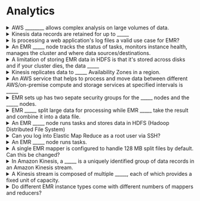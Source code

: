# Analytics 

<details>
<summary>AWS ________ allows complex analysis on large volumes of data.</summary>
Elastic Map Reduce
<br></details>

<details>
<summary>Kinesis data records are retained for up to _____</summary>
7 days (1 by default)
<br></details>

<details>
<summary>Is processing a web application's log files a valid use case for EMR?</summary>
Yes
<br></details>

<details>
<summary>An EMR _____ node tracks the status of tasks, monitors instance health, manages the cluster and where data sources/destinations.</summary>
Main
<br></details>

<details>
<summary>A limitation of storing EMR data in HDFS is that it's stored across disks and if your cluster dies, the data _____</summary>
is gone
<br></details>

<details>
<summary>Kinesis replicates data to _____ Availability Zones in a region.</summary>
3
<br></details>

<details>
<summary>An AWS service that helps to process and move data between different AWS/on-premise compute and storage services at specified intervals is _____</summary>
AWS Data Pipeline
<br></details>

<details>
<summary>EMR sets up has two sepate security groups for the _____ nodes and the _____ nodes.</summary>
Main nodes and Worker nodes
<br></details>

<details>
<summary>EMR _____ split large data for processing while EMR _____ take the result and combine it into a data file.</summary>
mappers
reducers
<br></details>

<details>
<summary>An EMR _____ node runs tasks and stores data in HDFS (Hadoop Distributed File System)</summary>
Core
<br></details>

<details>
<summary>Can you log into Elastic Map Reduce as a root user via SSH?</summary>
Yes
<br></details>

<details>
<summary>An EMR _____ node runs tasks.</summary>
task
<br></details>

<details>
<summary>A single EMR mapper is configured to handle 128 MB split files by default. Can this be changed?</summary>
Yes - for performance.
<br></details>

<details>
<summary>In Amazon Kinesis, a _____ is a&nbsp;uniquely&nbsp;identified group of&nbsp;data records&nbsp;in an Amazon Kinesis&nbsp;stream.&nbsp;</summary>
shard
<br></details>

<details>
<summary>A Kinesis stream is composed of multiple _____, each of which provides a fixed unit of&nbsp;capacity.</summary>
shards
<br></details>

<details>
<summary>Do different EMR instance types come with different numbers of mappers and reducers?</summary>
Yes
<br></details>

